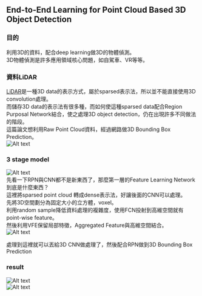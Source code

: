## End-to-End Learning for Point Cloud Based 3D Object Detection

### 目的

利用3D的資料，配合deep learning做3D的物體偵測。</br>
3D物體偵測是許多應用領域核心問題，如自駕車、VR等等。</br>


### 資料LiDAR

[LiDAR](https://en.wikipedia.org/wiki/Lidar)是一種3D data的表示方式，屬於sparsed表示法，所以並不能直接使用3D convolution處理。</br>
而儲存3D data的表示法有很多種，而如何使這種sparsed data配合Region Purposal Network結合，使之處理3D object detection，仍在出現許多不同做法的階段。</br>
這篇論文想利用Raw Point Cloud資料，經過網路做3D Bounding Box Prediction。</br>
![Alt text][1]</br>

### 3 stage model

![Alt text][2]</br>
先看一下RPN與CNN都不是新東西了，那麼第一層的Feature Learning Network到底是什麼東西？</br>
這裡將sparsed point cloud 轉成dense表示法，好讓後面的CNN可以處理。</br>
先將3D空間劃分為固定大小的立方體，voxel。</br>
利用random sample降低資料處理的複雜度，使用FCN投射到高維空間就有point-wise feature。</br>
然後利用VFE保留局部特徵，Aggregated Feature與高維空間結合。</br>
![Alt text][3]</br>

處理到這裡就可以丟給3D CNN做處理了，然後配合RPN做到3D Bounding Box Prediction

### result

![Alt text][4]</br>
![Alt text][5]</br>

[1]: https://github.com/k123321141/paper_notes/blob/master/assignment_1/Lecture_10/figure1.png
[2]: https://github.com/k123321141/paper_notes/blob/master/assignment_1/Lecture_10/model1.png
[3]: https://github.com/k123321141/paper_notes/blob/master/assignment_1/Lecture_10/VFE.png
[4]: https://github.com/k123321141/paper_notes/blob/master/assignment_1/Lecture_10/result1.png
[5]: https://github.com/k123321141/paper_notes/blob/master/assignment_1/Lecture_10/result2.png



